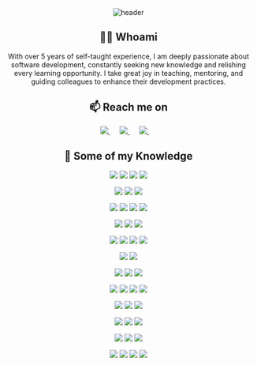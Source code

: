 <div align="center">
  <img src="https://github.com/tinezmatias/tinezmatias/raw/main/assets/banner.gif" alt="header"/>
</div>

<h2 align="center"> 👨‍💻 Whoami</h2>
<p align="center">
    With over 5 years of self-taught experience, I am deeply passionate about software development, constantly seeking new knowledge and relishing every learning opportunity. I take great joy in teaching, mentoring, and guiding colleagues to enhance their development practices.
</p>

<h2 align="center">📫 Reach me on</h2>
<p align="center">
   <a target="_blank" href="https://www.linkedin.com/in/mm-martinez/">
    <img
      src="https://img.shields.io/badge/linkedin-%230077B5.svg?&style=for-the-badge&logo=linkedin&logoColor=white"
    />
  </a>&nbsp;&nbsp;&nbsp;&nbsp;
   <a target="_blank" href="https://tinezmatias.dev">
    <img
      src="https://img.shields.io/badge/tinezmatias.dev-%23ffffff.svg?&style=for-the-badge"
    />
  </a>&nbsp;&nbsp;&nbsp;&nbsp;
   <a target="_blank" href="mailto:tinezmatias@gmail.com?subject=Hello%20Ileri,%20From%20Github">
    <img
      src="https://img.shields.io/badge/gmail-%23D14836.svg?&style=for-the-badge&logo=gmail&logoColor=white"
    />
  </a>&nbsp;&nbsp;&nbsp;&nbsp;
</p>

<h2 align="center"> 🔭 Some of my Knowledge</h2>

<p align="center">
  <!-- JavaScript -->
  <img
    src="https://img.shields.io/badge/JavaScript-%230A0A0A.svg?&style=for-the-badge&logo=javascript&logoColor=F7DF1E"
  />
  <!-- HTML5 -->
  <img
    src="https://img.shields.io/badge/html5-%230A0A0A.svg?&style=for-the-badge&logo=html5&logoColor=E34F26"
  />
  <!-- CSS3 -->
  <img
    src="https://img.shields.io/badge/css3-%230A0A0A.svg?&style=for-the-badge&logo=css3&logoColor=1572B6"
  />
  <!-- Typescript-->
  <img
    src="https://img.shields.io/badge/Typescript-%233178C6.svg?&style=for-the-badge&logo=typescript&logoColor=white"
  />
</p>

<p align="center">
  <!-- React.js -->
  <img
    src="https://img.shields.io/badge/React.js-%230364d4.svg?&style=for-the-badge&logo=react&logoColor=white"
  />
  <!-- Next.js -->
  <img
    src="https://img.shields.io/badge/next.js-%23000000.svg?&style=for-the-badge&logo=next.js&logoColor=white"
  />
  <!-- Storybook -->
  <img
    src="https://img.shields.io/badge/-Storybook-FF4785?style=for-the-badge&logo=storybook&logoColor=white"
  />
</p>

<p align="center">
  <!-- Radix UI -->
  <img
    src="https://img.shields.io/badge/Radix UI-%231d2024.svg?&style=for-the-badge&logo=radixui&logoColor=white"
  />
  <!-- Tailwind CSS -->
  <img
    src="https://img.shields.io/badge/Tailwind CSS-%2338bdf8.svg?&style=for-the-badge&logo=tailwindcss&logoColor=white"
  />
  <!-- Shadcn UI -->
  <img
    src="https://img.shields.io/badge/Shadcn UI-%23000000.svg?&style=for-the-badge&logoColor=white"
  />
  <!-- Material UI-->
  <img
    src="https://img.shields.io/badge/MUI-%23447FC5.svg?&style=for-the-badge&logo=mui&logoColor=white"
  />
</p>

<p align="center">
  <!-- Expo -->
  <img
    src="https://img.shields.io/badge/expo-1C1E24?style=for-the-badge&logo=expo&logoColor=#D04A37"
  />
  <!-- Flutter -->
  <img
    src="https://img.shields.io/badge/Flutter-%2302569B.svg?style=for-the-badge&logo=Flutter&logoColor=white"
  />
  <!-- React Native -->
  <img
    src="https://img.shields.io/badge/react_native-%2320232a.svg?style=for-the-badge&logo=react&logoColor=%2361DAFB"
  />
</p>

<p align="center">
  <!-- NestJS -->
  <img
    src="https://img.shields.io/badge/nestjs-%23E0234E.svg?style=for-the-badge&logo=nestjs&logoColor=white"
  />
  <!-- NodeJS -->
  <img
    src="https://img.shields.io/badge/node.js-6DA55F?style=for-the-badge&logo=node.js&logoColor=white"
  />
  <!-- tRPC -->
  <img
    src="https://img.shields.io/badge/tRPC-%232596BE.svg?style=for-the-badge&logo=tRPC&logoColor=white"
  />
  <!-- GraphQL -->
  <img
    src="https://img.shields.io/badge/-GraphQL-E10098?style=for-the-badge&logo=graphql&logoColor=white"
  />
</p>

<p align="center">
  <!-- Nx -->
  <img
    src="https://img.shields.io/badge/nx-143055?style=for-the-badge&logo=nx&logoColor=white"
  />
  <!-- PNPM -->
  <img
    src="https://img.shields.io/badge/pnpm-%234a4a4a.svg?style=for-the-badge&logo=pnpm&logoColor=f69220"
  />
</p>

<p align="center">
  <!-- Testing-Library -->
  <img
    src="https://img.shields.io/badge/-TestingLibrary-%23E33332?style=for-the-badge&logo=testing-library&logoColor=white"
  />
  <!-- Jest -->
  <img
    src="https://img.shields.io/badge/-jest-%23C21325?style=for-the-badge&logo=jest&logoColor=white"
  />
  <!-- cypress -->
  <img
    src="https://img.shields.io/badge/-cypress-%23E5E5E5?style=for-the-badge&logo=cypress&logoColor=058a5e"
  />
</p>

<p align="center">
  <!-- Prisma -->
  <img
    src="https://img.shields.io/badge/Prisma-%23283141?style=for-the-badge&logo=Prisma&logoColor=white"
  />
  <!-- React Query -->
  <img
    src="https://img.shields.io/badge/React Query-%23ef4444.svg?&style=for-the-badge&logo=react query&logoColor=white"
  />
  <!-- Clerk -->
  <img
    src="https://img.shields.io/badge/Clerk-%236c47ff.svg?&style=for-the-badge&logo=clerk&logoColor=white"
  />
  <!-- Git -->
  <img
    src="https://img.shields.io/badge/Git-%23F05032.svg?&style=for-the-badge&logo=git&logoColor=white"
  />
</p>

<p align="center">
  <!-- Postgress -->
  <img
    src="https://img.shields.io/badge/postgres-%23316192.svg?style=for-the-badge&logo=postgresql&logoColor=white"
  />
  <!-- MSSQL -->
  <img
    src="https://img.shields.io/badge/Microsoft%20SQL%20Server-CC2927?style=for-the-badge&logo=microsoft%20sql%20server&logoColor=white"
  />
  <!-- MONGODB -->
  <img
    src="https://img.shields.io/badge/MongoDB-%234ea94b.svg?style=for-the-badge&logo=mongodb&logoColor=white"
  />
</p>

<p align="center">
  <!-- Planetscale -->
  <img
    src="https://img.shields.io/badge/planetscale-%23000000.svg?style=for-the-badge&logo=planetscale&logoColor=white"
  />
  <!-- Redis -->
  <img
    src="https://img.shields.io/badge/redis-%23DD0031.svg?style=for-the-badge&logo=redis&logoColor=white"
  />
  <!-- Supabase -->
  <img
    src="https://img.shields.io/badge/Supabase-3ECF8E?style=for-the-badge&logo=supabase&logoColor=white"
  />
</p>

<p align="center">
  <!-- GH Actions -->
  <img
    src="https://img.shields.io/badge/github%20actions-%232671E5.svg?style=for-the-badge&logo=githubactions&logoColor=white"
  />
  <!-- Docker -->
  <img
    src="https://img.shields.io/badge/docker-%230db7ed.svg?style=for-the-badge&logo=docker&logoColor=white"
  />
  <!-- DigitalOcean -->
  <img
    src="https://img.shields.io/badge/DigitalOcean-%230167ff.svg?style=for-the-badge&logo=digitalOcean&logoColor=white"
  />
</p>

<p align="center">
  <!-- Google Cloud -->
  <img
    src="https://img.shields.io/badge/GoogleCloud-%234285F4.svg?style=for-the-badge&logo=google-cloud&logoColor=white"
  />
  <!-- Firebase -->
  <img
    src="https://img.shields.io/badge/firebase-%23039BE5.svg?style=for-the-badge&logo=firebase"
  />
  <!-- AWS -->
  <img
    src="https://img.shields.io/badge/AWS-%23FF9900.svg?style=for-the-badge&logo=amazon-aws&logoColor=white"
  />
  <!-- Vercel -->
  <img
    src="https://img.shields.io/badge/Vercel-%23000000.svg?&style=for-the-badge&logo=vercel&logoColor=white"
  />
</p>
